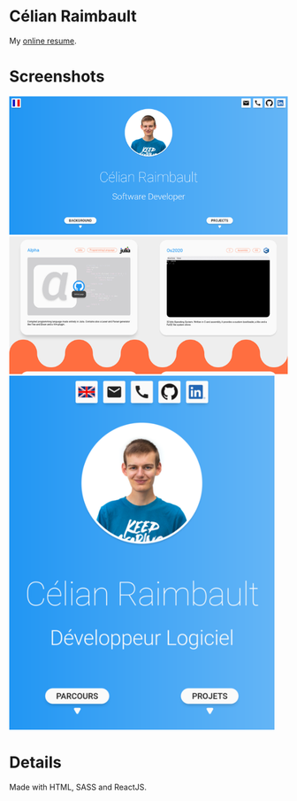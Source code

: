 # Célian Raimbault
My [online resume](https://cc618.github.io/Celian).

# Screenshots
![Home section](src/res/screen_home.png)
![Projects section](src/res/screen_projects.png)
<img width="480px" src="src/res/screen_home_ipad.png" alt="Ipad screenshot" title="Ipad version" />

# Details
Made with HTML, SASS and ReactJS.
